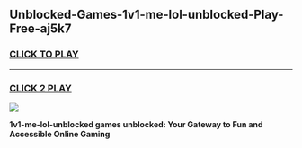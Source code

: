 
## Unblocked-Games-1v1-me-lol-unblocked-Play-Free-aj5k7
<h3>
<a href="https://premium76.site?title=1v1-me-lol-unblocked&ref=23A">CLICK TO PLAY</a></h3>
<hr>

<h3>
<a href="https://premium76.site?title=1v1-me-lol-unblocked&ref=23A">CLICK 2 PLAY</a>
  
</h3>

<a href="https://premium76.site?title=1v1-me-lol-unblocked&ref=23A"><img src="https://clearcache.store/games.png"></a>


**1v1-me-lol-unblocked games unblocked: Your Gateway to Fun and Accessible Online Gaming**
